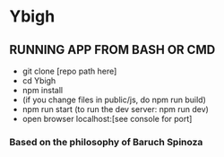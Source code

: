 # Ybigh

## RUNNING APP FROM BASH OR CMD
  * git clone [repo path here] 
  * cd Ybigh
  * npm install
  * (if you change files in public/js, do npm run build)
  * npm run start (to run the dev server: npm run dev)
  * open browser localhost:[see console for port]

### Based on the philosophy of Baruch Spinoza
